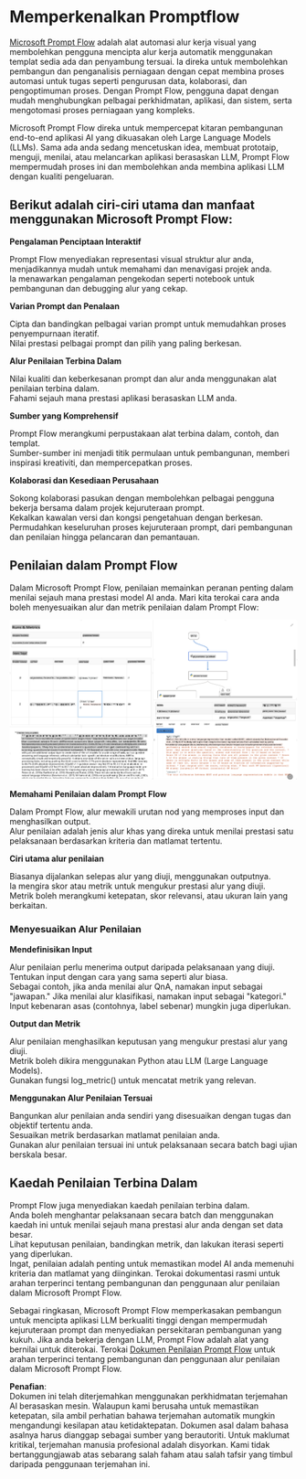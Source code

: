 # **Memperkenalkan Promptflow**

[Microsoft Prompt Flow](https://microsoft.github.io/promptflow/index.html?WT.mc_id=aiml-138114-kinfeylo) adalah alat automasi alur kerja visual yang membolehkan pengguna mencipta alur kerja automatik menggunakan templat sedia ada dan penyambung tersuai. Ia direka untuk membolehkan pembangun dan penganalisis perniagaan dengan cepat membina proses automasi untuk tugas seperti pengurusan data, kolaborasi, dan pengoptimuman proses. Dengan Prompt Flow, pengguna dapat dengan mudah menghubungkan pelbagai perkhidmatan, aplikasi, dan sistem, serta mengotomasi proses perniagaan yang kompleks.

Microsoft Prompt Flow direka untuk mempercepat kitaran pembangunan end-to-end aplikasi AI yang dikuasakan oleh Large Language Models (LLMs). Sama ada anda sedang mencetuskan idea, membuat prototaip, menguji, menilai, atau melancarkan aplikasi berasaskan LLM, Prompt Flow mempermudah proses ini dan membolehkan anda membina aplikasi LLM dengan kualiti pengeluaran.

## Berikut adalah ciri-ciri utama dan manfaat menggunakan Microsoft Prompt Flow:

**Pengalaman Penciptaan Interaktif**

Prompt Flow menyediakan representasi visual struktur alur anda, menjadikannya mudah untuk memahami dan menavigasi projek anda.  
Ia menawarkan pengalaman pengekodan seperti notebook untuk pembangunan dan debugging alur yang cekap.

**Varian Prompt dan Penalaan**

Cipta dan bandingkan pelbagai varian prompt untuk memudahkan proses penyempurnaan iteratif.  
Nilai prestasi pelbagai prompt dan pilih yang paling berkesan.

**Alur Penilaian Terbina Dalam**

Nilai kualiti dan keberkesanan prompt dan alur anda menggunakan alat penilaian terbina dalam.  
Fahami sejauh mana prestasi aplikasi berasaskan LLM anda.

**Sumber yang Komprehensif**

Prompt Flow merangkumi perpustakaan alat terbina dalam, contoh, dan templat.  
Sumber-sumber ini menjadi titik permulaan untuk pembangunan, memberi inspirasi kreativiti, dan mempercepatkan proses.

**Kolaborasi dan Kesediaan Perusahaan**

Sokong kolaborasi pasukan dengan membolehkan pelbagai pengguna bekerja bersama dalam projek kejuruteraan prompt.  
Kekalkan kawalan versi dan kongsi pengetahuan dengan berkesan. Permudahkan keseluruhan proses kejuruteraan prompt, dari pembangunan dan penilaian hingga pelancaran dan pemantauan.

## Penilaian dalam Prompt Flow

Dalam Microsoft Prompt Flow, penilaian memainkan peranan penting dalam menilai sejauh mana prestasi model AI anda. Mari kita terokai cara anda boleh menyesuaikan alur dan metrik penilaian dalam Prompt Flow:

![PFVizualise](../../../../../translated_images/pfvisualize.93c453890f4088830217fa7308b1a589058ed499bbfff160c85676066b5cbf2d.ms.png)

**Memahami Penilaian dalam Prompt Flow**

Dalam Prompt Flow, alur mewakili urutan nod yang memproses input dan menghasilkan output.  
Alur penilaian adalah jenis alur khas yang direka untuk menilai prestasi satu pelaksanaan berdasarkan kriteria dan matlamat tertentu.

**Ciri utama alur penilaian**

Biasanya dijalankan selepas alur yang diuji, menggunakan outputnya.  
Ia mengira skor atau metrik untuk mengukur prestasi alur yang diuji.  
Metrik boleh merangkumi ketepatan, skor relevansi, atau ukuran lain yang berkaitan.

### Menyesuaikan Alur Penilaian

**Mendefinisikan Input**

Alur penilaian perlu menerima output daripada pelaksanaan yang diuji.  
Tentukan input dengan cara yang sama seperti alur biasa.  
Sebagai contoh, jika anda menilai alur QnA, namakan input sebagai "jawapan." Jika menilai alur klasifikasi, namakan input sebagai "kategori." Input kebenaran asas (contohnya, label sebenar) mungkin juga diperlukan.

**Output dan Metrik**

Alur penilaian menghasilkan keputusan yang mengukur prestasi alur yang diuji.  
Metrik boleh dikira menggunakan Python atau LLM (Large Language Models).  
Gunakan fungsi log_metric() untuk mencatat metrik yang relevan.

**Menggunakan Alur Penilaian Tersuai**

Bangunkan alur penilaian anda sendiri yang disesuaikan dengan tugas dan objektif tertentu anda.  
Sesuaikan metrik berdasarkan matlamat penilaian anda.  
Gunakan alur penilaian tersuai ini untuk pelaksanaan secara batch bagi ujian berskala besar.

## Kaedah Penilaian Terbina Dalam

Prompt Flow juga menyediakan kaedah penilaian terbina dalam.  
Anda boleh menghantar pelaksanaan secara batch dan menggunakan kaedah ini untuk menilai sejauh mana prestasi alur anda dengan set data besar.  
Lihat keputusan penilaian, bandingkan metrik, dan lakukan iterasi seperti yang diperlukan.  
Ingat, penilaian adalah penting untuk memastikan model AI anda memenuhi kriteria dan matlamat yang diinginkan. Terokai dokumentasi rasmi untuk arahan terperinci tentang pembangunan dan penggunaan alur penilaian dalam Microsoft Prompt Flow.

Sebagai ringkasan, Microsoft Prompt Flow memperkasakan pembangun untuk mencipta aplikasi LLM berkualiti tinggi dengan mempermudah kejuruteraan prompt dan menyediakan persekitaran pembangunan yang kukuh. Jika anda bekerja dengan LLM, Prompt Flow adalah alat yang bernilai untuk diterokai. Terokai [Dokumen Penilaian Prompt Flow](https://learn.microsoft.com/azure/machine-learning/prompt-flow/how-to-develop-an-evaluation-flow?view=azureml-api-2?WT.mc_id=aiml-138114-kinfeylo) untuk arahan terperinci tentang pembangunan dan penggunaan alur penilaian dalam Microsoft Prompt Flow.

**Penafian**:  
Dokumen ini telah diterjemahkan menggunakan perkhidmatan terjemahan AI berasaskan mesin. Walaupun kami berusaha untuk memastikan ketepatan, sila ambil perhatian bahawa terjemahan automatik mungkin mengandungi kesilapan atau ketidaktepatan. Dokumen asal dalam bahasa asalnya harus dianggap sebagai sumber yang berautoriti. Untuk maklumat kritikal, terjemahan manusia profesional adalah disyorkan. Kami tidak bertanggungjawab atas sebarang salah faham atau salah tafsir yang timbul daripada penggunaan terjemahan ini.